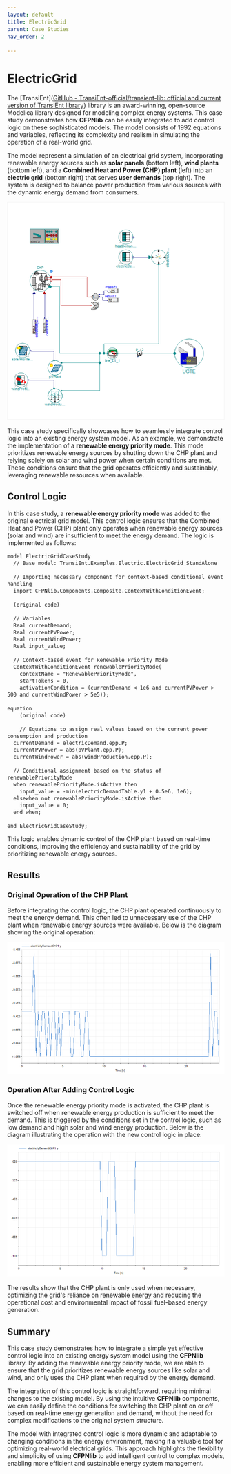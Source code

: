 ```yaml
---
layout: default
title: ElectricGrid
parent: Case Studies
nav_order: 2

---
```


# ElectricGrid

The [TransiEnt]([GitHub - TransiEnt-official/transient-lib: official and current version of TransiEnt library](https://github.com/TransiEnt-official/transient-lib)) library is an award-winning, open-source Modelica library designed for modeling complex energy systems. This case study demonstrates how **CFPNlib** can be easily integrated to add control logic on these sophisticated models. The model consists of 1992 equations and variables, reflecting its complexity and realism in simulating the operation of a real-world grid.

The model represent a simulation of an electrical grid system, incorporating renewable energy sources such as **solar panels** (bottom left), **wind plants** (bottom left), and a **Combined Heat and Power (CHP) plant** (left) into an **electric grid** (bottom right) that serves **user demands** (top right). The system is designed to balance power production from various sources with the dynamic energy demand from consumers. 

<img src="../../assets/ElectricGridCaseStudy.png"/>

This case study specifically showcases how to seamlessly integrate control logic into an existing energy system model. As an example, we demonstrate the implementation of a **renewable energy priority mode**. This mode prioritizes renewable energy sources by shutting down the CHP plant and relying solely on solar and wind power when certain conditions are met. These conditions ensure that the grid operates efficiently and sustainably, leveraging renewable resources when available.

## Control Logic

In this case study, a **renewable energy priority mode** was added to the original electrical grid model. This control logic ensures that the Combined Heat and Power (CHP) plant only operates when renewable energy sources (solar and wind) are insufficient to meet the energy demand. The logic is implemented as follows:

```modelica
model ElectricGridCaseStudy
  // Base model: TransiEnt.Examples.Electric.ElectricGrid_StandAlone

  // Importing necessary component for context-based conditional event handling
  import CFPNlib.Components.Composite.ContextWithConditionEvent;
  
  (original code)
  
  // Variables
  Real currentDemand;
  Real currentPVPower;
  Real currentWindPower;
  Real input_value;

  // Context-based event for Renewable Priority Mode
  ContextWithConditionEvent renewablePriorityMode(
    contextName = "RenewablePriorityMode",
    startTokens = 0,
    activationCondition = (currentDemand < 1e6 and currentPVPower > 500 and currentWindPower > 5e5));
    
equation
	(original code)
	
	// Equations to assign real values based on the current power consumption and production
  currentDemand = electricDemand.epp.P;
  currentPVPower = abs(pVPlant.epp.P);
  currentWindPower = abs(windProduction.epp.P);

  // Conditional assignment based on the status of renewablePriorityMode
  when renewablePriorityMode.isActive then
    input_value = -min(electricDemandTable.y1 + 0.5e6, 1e6);
  elsewhen not renewablePriorityMode.isActive then
    input_value = 0;
  end when;
  
end ElectricGridCaseStudy;
```

This logic enables dynamic control of the CHP plant based on real-time conditions, improving the efficiency and sustainability of the grid by prioritizing renewable energy sources.

## Results

### Original Operation of the CHP Plant

Before integrating the control logic, the CHP plant operated continuously to meet the energy demand. This often led to unnecessary use of the CHP plant when renewable energy sources were available. Below is the diagram showing the original operation:

<img src="../../assets/ElectricGrid_StandAlone_result.png"/>

### Operation After Adding Control Logic
Once the renewable energy priority mode is activated, the CHP plant is switched off when renewable energy production is sufficient to meet the demand. This is triggered by the conditions set in the control logic, such as low demand and high solar and wind energy production. Below is the diagram illustrating the operation with the new control logic in place:

<img src="../../assets/ElectricGridCaseStudy_result.png"/>

The results show that the CHP plant is only used when necessary, optimizing the grid's reliance on renewable energy and reducing the operational cost and environmental impact of fossil fuel-based energy generation.

## Summary

This case study demonstrates how to integrate a simple yet effective control logic into an existing energy system model using the **CFPNlib** library. By adding the renewable energy priority mode, we are able to ensure that the grid prioritizes renewable energy sources like solar and wind, and only uses the CHP plant when required by the energy demand.

The integration of this control logic is straightforward, requiring minimal changes to the existing model. By using the intuitive **CFPNlib** components, we can easily define the conditions for switching the CHP plant on or off based on real-time energy generation and demand, without the need for complex modifications to the original system structure.

The model with integrated control logic is more dynamic and adaptable to changing conditions in the energy environment, making it a valuable tool for optimizing real-world electrical grids. This approach highlights the flexibility and simplicity of using **CFPNlib** to add intelligent control to complex models, enabling more efficient and sustainable energy system management.
